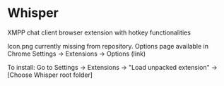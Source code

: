 Whisper
=======

XMPP chat client browser extension with hotkey functionalities


Icon.png currently missing from repository.
Options page available in Chrome Settings -> Extensions -> Options (link)


To install:
Go to Settings -> Extensions -> "Load unpacked extension" -> [Choose Whisper root folder]
